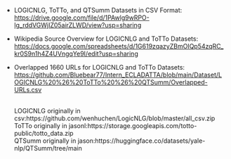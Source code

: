 - LOGICNLG, ToTTo, and QTSumm Datasets in CSV Format:<br/>
https://drive.google.com/file/d/1PAwlg9wRPO-lg_rddVGWjIZ05airZLWD/view?usp=sharing

- Wikipedia Source Overview for LOGICNLG and ToTTo Datasets:<br/>
  https://docs.google.com/spreadsheets/d/1G619zqazyZBmOIQp54zqRC_kr0S9n1h4Z4UVngqYe9I/edit?usp=sharing<br/>

- Overlapped 1660 URLs for LOGICNLG and ToTTo Datasets:<br/>
  https://github.com/Bluebear77/Intern_ECLADATTA/blob/main/Dataset/LOGICNLG%20%26%20ToTTo%20%26%20QTSumm/Overlapped-URLs.csv

  
  <br/>
  LOGICNLG originally in csv:https://github.com/wenhuchen/LogicNLG/blob/master/all_csv.zip<br/>
  ToTTo  originally in jasonl:https://storage.googleapis.com/totto-public/totto_data.zip<br/>
  QTSumm  originally  in jason:https://huggingface.co/datasets/yale-nlp/QTSumm/tree/main
